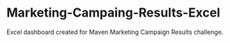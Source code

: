 # Marketing-Campaing-Results-Excel
Excel dashboard created for Maven Marketing Campaign Results challenge.
